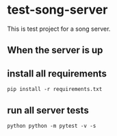 # test-song-server

This is test project for a song server.

## When the server is up

## install all requirements
```
pip install -r requirements.txt
```

## run all server tests
```
python python -m pytest -v -s
```

